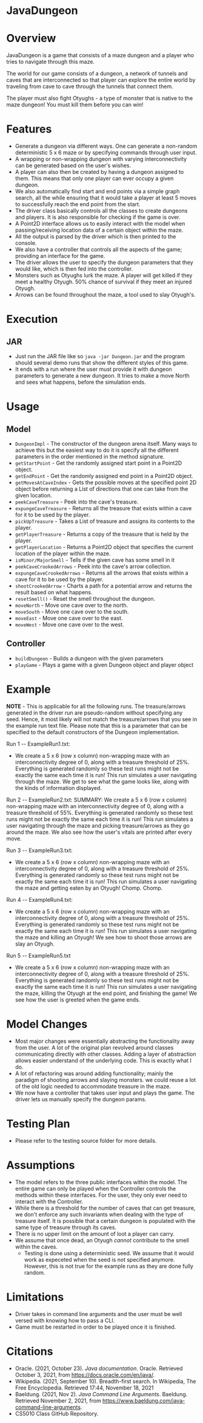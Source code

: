 # JavaDungeon

# Overview
JavaDungeon is a game that consists of a maze dungeon and a player who tries to navigate through 
this maze.

The world for our game consists of a dungeon, a network of tunnels and caves that are interconnected 
so that player can explore the entire world by traveling from cave to cave through the tunnels 
that connect them.

The player must also fight Otyughs - a type of monster that is native to the maze dungeon! You must
kill them before you can win!


# Features

* Generate a dungeon via different ways. One can generate a non-random deterministic 5 x 6 
  maze or by specifying commands through user input.
* A wrapping or non-wrapping dungeon with varying interconnectivity can be generated based on 
  the user's wishes.
* A player can also then be created by having a dungeon assigned to them. This means that only 
  one player can ever occupy a given dungeon.
* We also automatically find start and end points via a simple graph search, all the while 
  ensuring that it would take a player at least 5 moves to successfully reach the end point from 
  the start.
* The driver class basically controls all the classes to create dungeons and players. It is also 
  responsible for checking if the game is over.
* A Point2D interface allows us to easily interact with the model when passing/receiving 
  location data of a certain object within the maze.
* All the output is parsed by the driver which is then printed to the console.
* We also have a controller that controls all the aspects of the game; providing an interface for the game.
* The driver allows the user to specify the dungeon parameters that they would like, which is then fed into the controller.
* Monsters such as Otyughs lurk the maze. A player will get killed if they meet a healthy Otyugh. 50% chance of survival
  if they meet an injured Otyugh.
* Arrows can be found throughout the maze, a tool used to slay Otyugh's.


# Execution
## JAR
* Just run the JAR file like so ```java -jar Dungeon.jar``` and the program should several 
  demo runs that show the different styles of this game.
*  It ends with a run where the user must provide it with dungeon parameters to generate a new 
   dungeon. It tries to make a move North and sees what happens, before the simulation ends.

# Usage
## Model
* ```DungeonImpl``` - The constructor of the dungeon arena itself. Many ways to achieve this but 
  the easiest way to do it is specify all the different parameters in the order mentioned 
  in the method signature.
* ```getStartPoint``` - Get the randomly assigned start point in a Point2D object.
* ```getEndPoint``` - Get the randomly assigned end point in a Point2D object.
* ```getMovesAtCaveIndex``` - Gets the possible moves at the specified point 2D object before 
  returning a List of directions that one can take from the given location.
* ```peekCaveTreasure``` - Peek into the cave's treasure. 
* ```expungeCaveTreasure``` - Returns all the treasure that exists within a cave for it to be 
  used by the player.
* ```pickUpTreasure``` - Takes a List of treasure and assigns its contents to the player.
* ```getPlayerTreasure``` - Returns a copy of the treasure that is held by the player.
* ```getPlayerLocation``` - Returns a Point2D object that specifies the current location of the 
  player within the maze.
* ```isMinor/MajorSmell``` - Tells if the given cave has some smell in it
* ```peekCaveCrookedArrows``` - Peek into the cave's arrow collection.
* ```expungeCaveCrookedArrows``` - Returns all the arrows that exists within a cave for it to be
  used by the player.
* ```shootCrookedArrow``` - Charts a path for a potential arrow and returns the result based on what happens.
* ```resetSmell()``` - Reset the smell throughout the dungeon.
* ```moveNorth``` - Move one cave over to the north.
* ```moveSouth``` - Move one cave over to the south.
* ```moveEast``` - Move one cave over to the east.
* ```moveWest``` - Move one cave over to the west.

## Controller
* ```buildDungeon``` - Builds a dungeon with the given parameters
* ```playGame``` - Plays a game with a given Dungeon object and player object

# Example

**NOTE** - This is applicable for all the following runs. The treasure/arrows generated in the driver run are pseudo-random without specifying any seed.
Hence, it most likely
will not match the treasure/arrows that you see in the example run text file. Please note that this is a parameter that can be specified to the default constructors of the Dungeon implementation.

Run 1 -- ExampleRun1.txt:
* We create a 5 x 6 (row x column) non-wrapping maze with an interconnectivity degree of 0, along with a treasure threshold
of 25%. Everything is generated randomly so these test runs might not be exactly the same each time
it is run! This run simulates a user navigating through the maze. We get to see what the game looks like,
along with the kinds of information displayed.

Run 2 -- ExampleRun2.txt:
SUMMARY: We create a 5 x 6 (row x column) non-wrapping maze with an interconnectivity degree of 0, along with a treasure threshold
of 55%. Everything is generated randomly so these test runs might not be exactly the same each time
it is run! This run simulates a user navigating through the maze and picking treasure/arrows as they
go around the maze. We also see how the user's vitals are printed after every move.


Run 3 -- ExampleRun3.txt:
* We create a 5 x 6 (row x column) non-wrapping maze with an interconnectivity degree of 0, along with a treasure threshold
of 25%. Everything is generated randomly so these test runs might not be exactly the same each time
it is run! This run simulates a user navigating the maze and getting eaten by an Otyugh! Chomp. Chomp.


Run 4 -- ExampleRun4.txt:
* We create a 5 x 6 (row x column) non-wrapping maze with an interconnectivity degree of 0, along with a treasure threshold
  of 25%. Everything is generated randomly so these test runs might not be exactly the same each time
  it is run! This run simulates a user navigating the maze and killing an Otyugh! We see how to shoot those arrows are slay an Otyugh.

Run 5 -- ExampleRun5.txt
* We create a 5 x 6 (row x column) non-wrapping maze with an interconnectivity degree of 0, along with a treasure threshold
  of 25%. Everything is generated randomly so these test runs might not be exactly the same each time
  it is run! This run simulates a user navigating the maze, killing the Otyugh at the end point, and
  finishing the game! We see how the user is greeted when the game ends.



# Model Changes
* Most major changes were essentially abstracting the functionality away from the user. A lot of
  the original plan revolved around classes communicating directly with other classes. Adding a
  layer of abstraction allows easier understand of the underlying code. This is exactly what I do.
* A lot of refactoring was around adding functionality; mainly the paradigm of shooting arrows and slaying monsters. 
  we could reuse a lot of the old logic needed to accommodate treasure in the maze.
* We now have a controller that takes user input and plays the game. The driver lets us manually specify the
  dungeon params.

# Testing Plan
* Please refer to the testing source folder for more details.

# Assumptions
* The model refers to the three public interfaces within the model. The entire game can only be 
  played when the Controller controls the methods within these interfaces. For the user, they only
  ever need to interact with the Controller.
* While there is a threshold for the number of caves that can get treasure, we don't enforce any 
  such invariants when dealing with the type of treasure itself. It is possible that a certain 
  dungeon is populated with the same type of treasure through its caves.
* There is no upper limit on the amount of loot a player can carry.
* We assume that once dead, an Otyugh _cannot_ contribute to the smell within the caves.
  * Testing is done using a deterministic seed. We assume that it would work as expeceted when the 
    seed is not specified anymore. However, this is not true for the example runs as they are done fully random.

# Limitations
* Driver takes in command line arguments and the user must be well versed with knowing how to pass a CLI.
* Game must be restarted in order to be played once it is finished.


# Citations
* Oracle. (2021, October 23). *Java documentation*. Oracle. Retrieved October 3, 2021, from
  https://docs.oracle.com/en/java/. 
* Wikipedia. (2021, September 10). Breadth-first search. In Wikipedia, The Free Encyclopedia. Retrieved 17:44, 
  November 18, 2021
* Baeldung. (2021, Nov 2). *Java Command Line Arguments*. Baeldung. Retrieved November 2, 2021, from
  https://www.baeldung.com/java-command-line-arguments.
* CS5010 Class GitHub Repository.